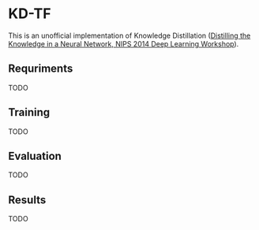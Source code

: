 # KD-TF

This is an unofficial implementation of Knowledge Distillation ([Distilling the Knowledge in a Neural Network, NIPS 2014 Deep Learning Workshop](https://arxiv.org/abs/1503.02531)).

## Requriments
TODO

## Training
TODO

## Evaluation
TODO

## Results
TODO
